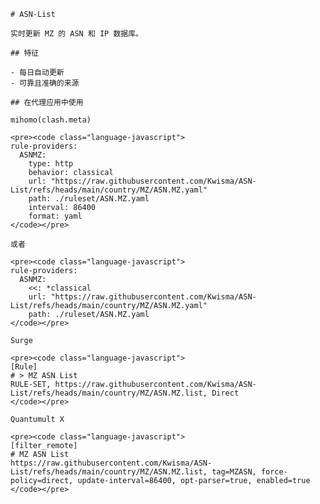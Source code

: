 
    # ASN-List
    
    实时更新 MZ 的 ASN 和 IP 数据库。
    
    ## 特征
    
    - 每日自动更新
    - 可靠且准确的来源
    
    ## 在代理应用中使用
    
    mihomo(clash.meta)
   
    <pre><code class="language-javascript">
    rule-providers:
      ASNMZ:
        type: http
        behavior: classical
        url: "https://raw.githubusercontent.com/Kwisma/ASN-List/refs/heads/main/country/MZ/ASN.MZ.yaml"
        path: ./ruleset/ASN.MZ.yaml
        interval: 86400
        format: yaml
    </code></pre>

    或者

    <pre><code class="language-javascript">
    rule-providers:
      ASNMZ:
        <<: *classical
        url: "https://raw.githubusercontent.com/Kwisma/ASN-List/refs/heads/main/country/MZ/ASN.MZ.yaml"
        path: ./ruleset/ASN.MZ.yaml
    </code></pre>
    
    Surge
    
    <pre><code class="language-javascript">
    [Rule]
    # > MZ ASN List
    RULE-SET, https://raw.githubusercontent.com/Kwisma/ASN-List/refs/heads/main/country/MZ/ASN.MZ.list, Direct
    </code></pre>
    
    Quantumult X
    
    <pre><code class="language-javascript">
    [filter_remote]
    # MZ ASN List
    https://raw.githubusercontent.com/Kwisma/ASN-List/refs/heads/main/country/MZ/ASN.MZ.list, tag=MZASN, force-policy=direct, update-interval=86400, opt-parser=true, enabled=true
    </code></pre>
    